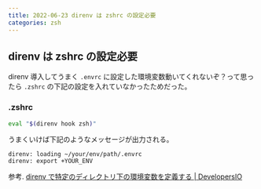 ```yaml
---
title: 2022-06-23 direnv は zshrc の設定必要
categories: zsh
---
```


## direnv は zshrc の設定必要

direnv 導入してうまく `.envrc` に設定した環境変数動いてくれないぞ？って思ったら `.zshrc` の下記の設定を入れていなかったためだった。

### .zshrc

```bash
eval "$(direnv hook zsh)"
```

うまくいけば下記のようなメッセージが出力される。

```
direnv: loading ~/your/env/path/.envrc
direnv: export +YOUR_ENV
```

参考. [direnv で特定のディレクトリ下の環境変数を定義する \| DevelopersIO](https://dev.classmethod.jp/articles/direnv/)
